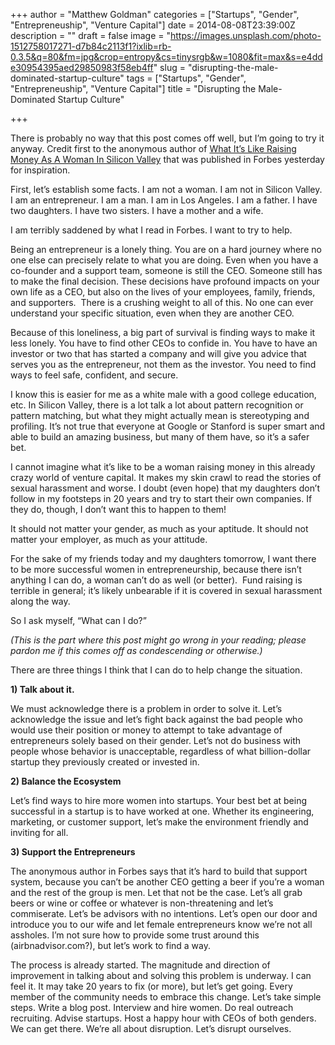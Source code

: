 +++
author = "Matthew Goldman"
categories = ["Startups", "Gender", "Entrepreneuship", "Venture Capital"]
date = 2014-08-08T23:39:00Z
description = ""
draft = false
image = "https://images.unsplash.com/photo-1512758017271-d7b84c2113f1?ixlib=rb-0.3.5&q=80&fm=jpg&crop=entropy&cs=tinysrgb&w=1080&fit=max&s=e4dde30954395aed29850983f58eb4ff"
slug = "disrupting-the-male-dominated-startup-culture"
tags = ["Startups", "Gender", "Entrepreneuship", "Venture Capital"]
title = "Disrupting the Male-Dominated Startup Culture"

+++


There is probably no way that this post comes off well, but I’m going to try it anyway. Credit first to the anonymous author of [What It’s Like Raising Money As A Woman In Silicon Valley](http://www.forbes.com/sites/jeffbercovici/2014/08/07/what-its-like-raising-money-as-a-woman-in-tech/) that was published in Forbes yesterday for inspiration.

First, let’s establish some facts. I am not a woman. I am not in Silicon Valley. I am an entrepreneur. I am a man. I am in Los Angeles. I am a father. I have two daughters. I have two sisters. I have a mother and a wife.

I am terribly saddened by what I read in Forbes. I want to try to help.

Being an entrepreneur is a lonely thing. You are on a hard journey where no one else can precisely relate to what you are doing. Even when you have a co-founder and a support team, someone is still the CEO. Someone still has to make the final decision. These decisions have profound impacts on your own life as a CEO, but also on the lives of your employees, family, friends, and supporters.  There is a crushing weight to all of this. No one can ever understand your specific situation, even when they are another CEO.

Because of this loneliness, a big part of survival is finding ways to make it less lonely. You have to find other CEOs to confide in. You have to have an investor or two that has started a company and will give you advice that serves you as the entrepreneur, not them as the investor. You need to find ways to feel safe, confident, and secure.

I know this is easier for me as a white male with a good college education, etc. In Silicon Valley, there is a lot talk a lot about pattern recognition or pattern matching, but what they might actually mean is stereotyping and profiling. It’s not true that everyone at Google or Stanford is super smart and able to build an amazing business, but many of them have, so it’s a safer bet.

I cannot imagine what it’s like to be a woman raising money in this already crazy world of venture capital. It makes my skin crawl to read the stories of sexual harassment and worse. I doubt (even hope) that my daughters don’t follow in my footsteps in 20 years and try to start their own companies. If they do, though, I don’t want this to happen to them!

It should not matter your gender, as much as your aptitude. It should not matter your employer, as much as your attitude. 

For the sake of my friends today and my daughters tomorrow, I want there to be more successful women in entrepreneurship, because there isn’t anything I can do, a woman can’t do as well (or better).  Fund raising is terrible in general; it’s likely unbearable if it is covered in sexual harassment along the way.

So I ask myself, “What can I do?”

_(This is the part where this post might go wrong in your reading; please pardon me if this comes off as condescending or otherwise.)_

There are three things I think that I can do to help change the situation.

**1) Talk about it.**

We must acknowledge there is a problem in order to solve it. Let’s acknowledge the issue and let’s fight back against the bad people who would use their position or money to attempt to take advantage of entrepreneurs solely based on their gender. Let’s not do business with people whose behavior is unacceptable, regardless of what billion-dollar startup they previously created or invested in.

**2) Balance the Ecosystem**

Let’s find ways to hire more women into startups. Your best bet at being successful in a startup is to have worked at one. Whether its engineering, marketing, or customer support, let’s make the environment friendly and inviting for all.

**3) Support the Entrepreneurs**

The anonymous author in Forbes says that it’s hard to build that support system, because you can’t be another CEO getting a beer if you’re a woman and the rest of the group is men. Let that not be the case. Let’s all grab beers or wine or coffee or whatever is non-threatening and let’s commiserate. Let’s be advisors with no intentions. Let’s open our door and introduce you to our wife and let female entrepreneurs know we’re not all assholes. I’m not sure how to provide some trust around this (airbnadvisor.com?), but let’s work to find a way.

The process is already started. The magnitude and direction of improvement in talking about and solving this problem is underway. I can feel it. It may take 20 years to fix (or more), but let’s get going. Every member of the community needs to embrace this change. Let’s take simple steps. Write a blog post. Interview and hire women. Do real outreach recruiting. Advise startups. Host a happy hour with CEOs of both genders. We can get there. We’re all about disruption. Let’s disrupt ourselves.

